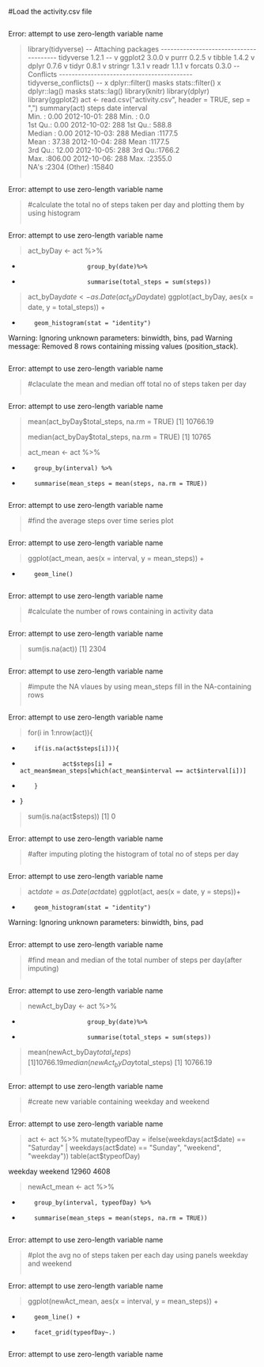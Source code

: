 #Load the activity.csv file
> 
> ```{r}
Error: attempt to use zero-length variable name
> library(tidyverse)
-- Attaching packages --------------------------------------- tidyverse 1.2.1 --
v ggplot2 3.0.0     v purrr   0.2.5
v tibble  1.4.2     v dplyr   0.7.6
v tidyr   0.8.1     v stringr 1.3.1
v readr   1.1.1     v forcats 0.3.0
-- Conflicts ------------------------------------------ tidyverse_conflicts() --
x dplyr::filter() masks stats::filter()
x dplyr::lag()    masks stats::lag()
> library(knitr)
> library(dplyr)
> library(ggplot2)
> act <- read.csv("activity.csv", header = TRUE, sep = ",")
> summary(act)
     steps                date          interval     
 Min.   :  0.00   2012-10-01:  288   Min.   :   0.0  
 1st Qu.:  0.00   2012-10-02:  288   1st Qu.: 588.8  
 Median :  0.00   2012-10-03:  288   Median :1177.5  
 Mean   : 37.38   2012-10-04:  288   Mean   :1177.5  
 3rd Qu.: 12.00   2012-10-05:  288   3rd Qu.:1766.2  
 Max.   :806.00   2012-10-06:  288   Max.   :2355.0  
 NA's   :2304     (Other)   :15840                   
> ```
Error: attempt to use zero-length variable name
> 
> 
> #calculate the total no of steps taken per day and plotting them by using histogram
> 
> ```{r}
Error: attempt to use zero-length variable name
> act_byDay <- act %>% 
+                        group_by(date)%>%
+                        summarise(total_steps = sum(steps))
> act_byDay$date <- as.Date(act_byDay$date)
> ggplot(act_byDay, aes(x = date, y = total_steps)) +
+         geom_histogram(stat = "identity")
Warning: Ignoring unknown parameters: binwidth, bins, pad
Warning message:
Removed 8 rows containing missing values (position_stack). 
> ```
Error: attempt to use zero-length variable name
> 
> #claculate the mean and median off total no of steps taken per day
> 
> ```{r}
Error: attempt to use zero-length variable name
> mean(act_byDay$total_steps, na.rm = TRUE)
[1] 10766.19
> 
> median(act_byDay$total_steps, na.rm = TRUE)
[1] 10765
> 
> act_mean <- act %>%
+         group_by(interval) %>%
+         summarise(mean_steps = mean(steps, na.rm = TRUE))
> ```
Error: attempt to use zero-length variable name
> 
> 
> #find the average steps over time series plot
> 
> 
> 
> ```{r}
Error: attempt to use zero-length variable name
> ggplot(act_mean, aes(x = interval, y = mean_steps)) +
+         geom_line()
> ```
Error: attempt to use zero-length variable name
> 
> #calculate the number of rows containing in activity data
> 
> ```{r}
Error: attempt to use zero-length variable name
> sum(is.na(act))
[1] 2304
> ```
Error: attempt to use zero-length variable name
> 
> 
> #impute the NA vlaues by using mean_steps fill in the NA-containing rows
> 
> ```{r}
Error: attempt to use zero-length variable name
> for(i in 1:nrow(act)){
+         if(is.na(act$steps[i])){
+                 act$steps[i] = act_mean$mean_steps[which(act_mean$interval == act$interval[i])]
+         }
+ }
> sum(is.na(act$steps))
[1] 0
> ```
Error: attempt to use zero-length variable name
> 
> 
> #after imputing ploting the histogram of total no of steps per day
> 
> ```{r}
Error: attempt to use zero-length variable name
> act$date = as.Date(act$date)
> ggplot(act, aes(x = date, y = steps))+
+         geom_histogram(stat = "identity")
Warning: Ignoring unknown parameters: binwidth, bins, pad
> ```
Error: attempt to use zero-length variable name
> 
> 
> #find mean and median of the total number of steps per day(after imputing)
> 
> ```{r}
Error: attempt to use zero-length variable name
> newAct_byDay <- act %>% 
+                        group_by(date)%>%
+                        summarise(total_steps = sum(steps))
> 
> mean(newAct_byDay$total_steps)
[1] 10766.19
> median(newAct_byDay$total_steps)
[1] 10766.19
> ```
Error: attempt to use zero-length variable name
> 
> 
> #create new variable containing weekday and weekend
> 
> ```{r}
Error: attempt to use zero-length variable name
> act <- act %>% mutate(typeofDay = ifelse(weekdays(act$date) == "Saturday" | weekdays(act$date) == "Sunday", "weekend", "weekday"))
> table(act$typeofDay)

weekday weekend 
  12960    4608 
> newAct_mean <- act %>%
+         group_by(interval, typeofDay) %>%
+         summarise(mean_steps = mean(steps, na.rm = TRUE))
> ```
Error: attempt to use zero-length variable name
> 
> 
> #plot the avg no of steps taken per each day using panels weekday and weekend
> 
> ```{r}
Error: attempt to use zero-length variable name
> ggplot(newAct_mean, aes(x = interval, y = mean_steps)) +
+         geom_line() +
+         facet_grid(typeofDay~.)
> ```
Error: attempt to use zero-length variable name
